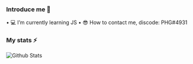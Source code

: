 ### Introduce me 👋

• 💻  I’m currently learning JS
• 😎  How to contact me, discode: PHG#4931

### My stats ⚡
![Github Stats](https://github-readme-stats.vercel.app/api?username=biud436&show_icons=true)
